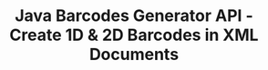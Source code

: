 ---
############################# Static ############################
layout: "auto-gen-gist"
draft: false
path: "assembly/java/barcode/xml"
otherformats: PDF HTML XPS TIFF MHTML TXT XAML EPUB SVG PS PCL OXPS MD EML EMLX MSG 

############################# Head ############################
head_title: "Java API to Generate Barcode Images Documents & Email Messages"
head_description: "GroupDocs.Assembly Java API enables programmers to create & add Barcodes in documents (PDF, DOC, DOCX, RTF, XLSX, CSV, PPTX) & Email(EML EMLX MSG) messages."

############################# Header ############################
title: "Java Barcodes Generator API - Create 1D & 2D Barcodes  in XML Documents"
description: "GroupDocs.Assembly Java API allows  to generate & add 1D & 2D Barcode Images inside PDF HTML, XPS, PS, TXT, EPUB, PCL, SVG, Documents & Emails (EML, EMLX, MSG) messages."

######################### Download Button #######################
button:
    enable: true

############################# About ############################
about:
    enable: true
    title: "How to Generate & Insert Barcodes in Documents & Emails?"
    content: |
       Barcodes are getting popular and are used everywhere these days. It started to appear in grocery stores in mid-1970s and today can be found in books, tickets, hospitals for tracking medications, auto parts stores and many more. This web page will explains how to dynamically create and add barcode images inside documents and emails in Java applications. GroupDocs.Assembly for Java is a very useful API that helps software developers to create powerful document automation and reporting applications. It provides supports for handling many popular document formats such as PDF, HTML, XPS, Microsoft Office Word, Excel worksheets, PowerPoint presentations, Outlook email & many more. The Java API makes it easy to create and insert Barcode images inside documents as well as in email messages with just a couple of lines of code. It also supports modifying barcode image properties such as scale barcode image, alter fore and back colors, change barcode image resolution, barcode text placement, change fonts and more. 

############################# content ############################
steps:
    enable: true
    block:
    - title_left: "Crate Barcodes in XML Documents via Java"
      content_left: |
       GroupDocs.Assembly Java has included complete functionality for inserting and editing Barcodes inside XML documents. The following Java code example demonstrates how to create and use barcode images inside a XML document with just a couple of lines of code. 

      title_right: "How to Add Barcodes in XML Files?"
      content_right: |
       * Create an instance of [DocumentAssembler](https://apireference.groupdocs.com/assembly/java/com.groupdocs.assembly/DocumentAssembler) 
       * Create sample data source object
       * Call [AssembleDocument](https://apireference.groupdocs.com/assembly/java/com.groupdocs.assembly/DocumentAssembler#assembleDocument-java.io.InputStream-java.io.OutputStream-com.groupdocs.assembly.DataSourceInfo...-) method with the following parameters
          * Stream to read a template document from.
          * Stream to write the resultant document.
          * Document loading and saving options.
          * Details Information on data source objects to be used.

      gisthash: "ebb6d8215f329f457f843e9a9fc48c9c"
      gistfile: "generate_barcodes_in_presentations.java"     

    - title_left: "System Requirements"
      content_left: |
        GroupDocs.Assembly Java APIs are supported on all major platforms and operating systems. It can generate documents in Microsoft Word, Excel, PowerPoint, Outlook, OpenOffice & 50+ other formats. For complete system requirements guide, please visit [system requirements](https://docs.groupdocs.com/assembly/java/system-requirements/) Before executing the code below, please make sure that you have the following prerequisites installled on your system:
        * Operating Systems: Microsoft Windows, Linux, MacOS
        * Java Versions Support: J2SE 7.0 (1.7), J2SE 8.0 (1.8) or above
        * Get the latest version of GroupDocs.Assembly Java APIs from [Maven](https://mvnrepository.com/artifact/com.groupdocs/groupdocs-assembly/)
        
      title_right: "Why Use GroupDocs.Assembly"
      content_right: |
        * Create custom documents from templates.
        * Dynamically attach email attachments.
        * No additional software is required to create and automate documents.
        * Generates an output document based on the data source.
        * Dynamically insert out document content in report
        * Apply formula during spreadsheet assembly.
        * Provides support for Multiple data formats
        * Sequential data operations support.

demos:
    enable: true
        

about_formats:
    enable: true


more_formats:
    enable: true


back_to_top:
    enable: true
---